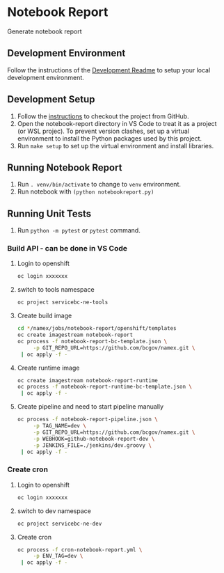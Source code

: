 # Notebook Report

Generate notebook report

## Development Environment

Follow the instructions of the [Development Readme](https://github.com/bcgov/entity/blob/master/docs/development.md)
to setup your local development environment.

## Development Setup

1. Follow the [instructions](https://github.com/bcgov/entity/blob/master/docs/setup-forking-workflow.md) to checkout the project from GitHub.
2. Open the notebook-report directory in VS Code to treat it as a project (or WSL projec). To prevent version clashes, set up a virtual environment to install the Python packages used by this project.
3. Run `make setup` to set up the virtual environment and install libraries.

## Running Notebook Report

1. Run `. venv/bin/activate` to change to `venv` environment.
2. Run notebook with `(python notebookreport.py)`

## Running Unit Tests

1. Run `python -m pytest` or `pytest` command.

### Build API - can be done in VS Code

1. Login to openshift

   ```sh
   oc login xxxxxxx
   ```

2. switch to tools namespace

   ```sh
   oc project servicebc-ne-tools
   ```

3. Create build image

   ```sh
   cd */namex/jobs/notebook-report/openshift/templates
   oc create imagestream notebook-report
   oc process -f notebook-report-bc-template.json \
        -p GIT_REPO_URL=https://github.com/bcgov/namex.git \
    | oc apply -f -
   ```

4. Create runtime image

   ```sh
   oc create imagestream notebook-report-runtime
   oc process -f notebook-report-runtime-bc-template.json \
    | oc apply -f -
   ```
  
5. Create pipeline and need to start pipeline manually

   ```sh
   oc process -f notebook-report-pipeline.json \
        -p TAG_NAME=dev \
        -p GIT_REPO_URL=https://github.com/bcgov/namex.git \
        -p WEBHOOK=github-notebook-report-dev \
        -p JENKINS_FILE=./jenkins/dev.groovy \
    | oc apply -f -
   ```

### Create cron

1. Login to openshift

   ```sh
   oc login xxxxxxx
   ```

2. switch to dev namespace

   ```sh
   oc project servicebc-ne-dev
   ```

3. Create cron

   ```sh      
   oc process -f cron-notebook-report.yml \
        -p ENV_TAG=dev \
    | oc apply -f -
   ```

